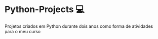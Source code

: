 # Python-Projects 💻

Projetos criados em Python durante dois anos como forma de atividades para o meu curso
